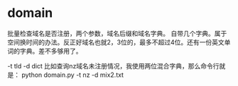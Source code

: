 # domain
批量检查域名是否注册，两个参数，域名后缀和域名字典。
自带几个字典。属于空间换时间的办法。反正好域名也就2，3位的，最多不超过4位。还有一份英文单词的字典。差不多够用了。


-t tld -d dict
比如查询nz域名未注册情况，我使用两位混合字典，那么命令行就是：
python domain.py -t nz -d mix2.txt

